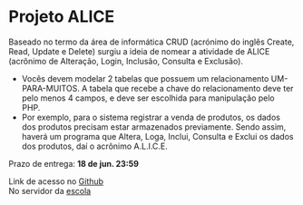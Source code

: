 # Projeto ALICE

Baseado no termo da área de informática CRUD (acrónimo do inglês Create, Read, Update e
Delete) surgiu a ideia de nomear a atividade de ALICE (acrônimo de Alteração, Login, Inclusão,
Consulta e Exclusão).


- Vocês devem modelar 2 tabelas que possuem um relacionamento UM-PARA-MUITOS. A tabela que recebe a chave do relacionamento deve ter pelo menos 4 campos, e deve ser escolhida para manipulação pelo PHP.
- Por exemplo, para o sistema registrar a venda de produtos, os dados dos produtos precisam estar
armazenados previamente. Sendo assim, haverá um programa que Altera, Loga, Inclui, Consulta
e Exclui os dados dos produtos, daí o acrônimo A.L.I.C.E.

Prazo de entrega: <b>18 de jun. 23:59</b>

Link de acesso no <a href="https://gabrielnicolim.github.io/ALICE">Github</a><br>
No servidor da <a href="http://200.145.153.175/felipeestevanatto/trab2bimPHP/ALICE/">escola</a>
